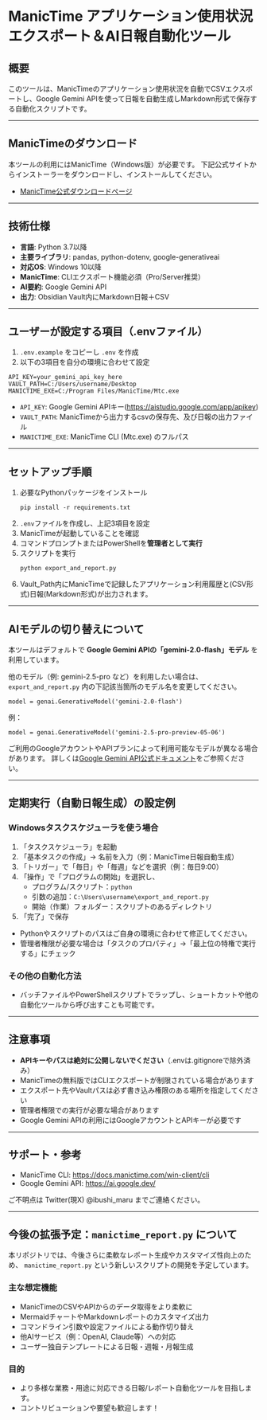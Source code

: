 # ManicTime アプリケーション使用状況エクスポート＆AI日報自動化ツール

## 概要
このツールは、ManicTimeのアプリケーション使用状況を自動でCSVエクスポートし、Google Gemini APIを使って日報を自動生成しMarkdown形式で保存する自動化スクリプトです。

---

## ManicTimeのダウンロード

本ツールの利用にはManicTime（Windows版）が必要です。
下記公式サイトからインストーラーをダウンロードし、インストールしてください。

- [ManicTime公式ダウンロードページ](https://www.manictime.com/download)
---

## 技術仕様
- **言語**: Python 3.7以降
- **主要ライブラリ**: pandas, python-dotenv, google-generativeai
- **対応OS**: Windows 10以降
- **ManicTime**: CLIエクスポート機能必須（Pro/Server推奨）
- **AI要約**: Google Gemini API
- **出力**: Obsidian Vault内にMarkdown日報＋CSV

---

## ユーザーが設定する項目（.envファイル）
1. `.env.example` をコピーし `.env` を作成
2. 以下の3項目を自分の環境に合わせて設定

```
API_KEY=your_gemini_api_key_here
VAULT_PATH=C:/Users/username/Desktop
MANICTIME_EXE=C:/Program Files/ManicTime/Mtc.exe
```
- `API_KEY`: Google Gemini APIキー(https://aistudio.google.com/app/apikey)
- `VAULT_PATH`: ManicTimeから出力するcsvの保存先、及び日報の出力ファイル
- `MANICTIME_EXE`: ManicTime CLI (Mtc.exe) のフルパス

---

## セットアップ手順
1. 必要なPythonパッケージをインストール
   ```
   pip install -r requirements.txt
   ```
2. `.env`ファイルを作成し、上記3項目を設定
3. ManicTimeが起動していることを確認
4. コマンドプロンプトまたはPowerShellを**管理者として実行**
5. スクリプトを実行
   ```
   python export_and_report.py
   ```
6. Vault_Path内にManicTimeで記録したアプリケーション利用履歴と(CSV形式)日報(Markdown形式)が出力されます。

---

## AIモデルの切り替えについて

本ツールはデフォルトで **Google Gemini APIの「gemini-2.0-flash」モデル** を利用しています。

他のモデル（例: gemini-2.5-pro など）を利用したい場合は、
`export_and_report.py` 内の下記該当箇所のモデル名を変更してください。

```
model = genai.GenerativeModel('gemini-2.0-flash')
```

例：
```
model = genai.GenerativeModel('gemini-2.5-pro-preview-05-06')
```

ご利用のGoogleアカウントやAPIプランによって利用可能なモデルが異なる場合があります。
詳しくは[Google Gemini API公式ドキュメント](https://ai.google.dev/)をご参照ください。

---

## 定期実行（自動日報生成）の設定例

### Windowsタスクスケジューラを使う場合
1. 「タスクスケジューラ」を起動
2. 「基本タスクの作成」→ 名前を入力（例：ManicTime日報自動生成）
3. 「トリガー」で「毎日」や「毎週」などを選択（例：毎日9:00）
4. 「操作」で「プログラムの開始」を選択し、
   - プログラム/スクリプト：`python`
   - 引数の追加：`C:\Users\username\export_and_report.py`
   - 開始（作業）フォルダー：スクリプトのあるディレクトリ
5. 「完了」で保存

- Pythonやスクリプトのパスはご自身の環境に合わせて修正してください。
- 管理者権限が必要な場合は「タスクのプロパティ」→「最上位の特権で実行する」にチェック

### その他の自動化方法
- バッチファイルやPowerShellスクリプトでラップし、ショートカットや他の自動化ツールから呼び出すことも可能です。 
---

## 注意事項
- **APIキーやパスは絶対に公開しないでください**（.envは.gitignoreで除外済み）
- ManicTimeの無料版ではCLIエクスポートが制限されている場合があります
- エクスポート先やVaultパスは必ず書き込み権限のある場所を指定してください
- 管理者権限での実行が必要な場合があります
- Google Gemini APIの利用にはGoogleアカウントとAPIキーが必要です

---

## サポート・参考
- ManicTime CLI: https://docs.manictime.com/win-client/cli
- Google Gemini API: https://ai.google.dev/

ご不明点は Twitter(現X) @ibushi_maru までご連絡ください。

---

## 今後の拡張予定：`manictime_report.py` について

本リポジトリでは、今後さらに柔軟なレポート生成やカスタマイズ性向上のため、
`manictime_report.py` という新しいスクリプトの開発を予定しています。

### 主な想定機能
- ManicTimeのCSVやAPIからのデータ取得をより柔軟に
- MermaidチャートやMarkdownレポートのカスタマイズ出力
- コマンドライン引数や設定ファイルによる動作切り替え
- 他AIサービス（例：OpenAI, Claude等）への対応
- ユーザー独自テンプレートによる日報・週報・月報生成

### 目的
- より多様な業務・用途に対応できる日報/レポート自動化ツールを目指します。
- コントリビューションや要望も歓迎します！

